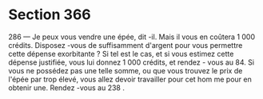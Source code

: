 # Section 366

286
— Je peux vous vendre une épée, dit -il. Mais il vous en coûtera 1
000 crédits.
Disposez -vous de suffisamment d'argent pour vous permettre
cette dépense exorbitante ? Si tel est le cas, et  si vous estimez
cette dépense justifiée, vous lui donnez 1 000 crédits, et rendez -
vous au 84. Si vous ne possédez pas une telle somme, ou que
vous trouvez le prix de l'épée par trop élevé, vous allez devoir
travailler pour cet hom me pour en obtenir une. Rendez -vous au
238 .